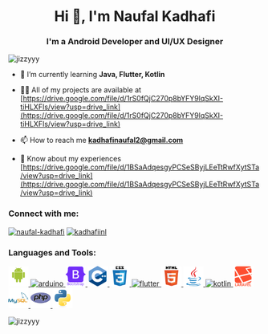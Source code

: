 <h1 align="center">Hi 👋, I'm Naufal Kadhafi</h1>
<h3 align="center">I'm a Android Developer and UI/UX Designer</h3>

<p align="left"> <img src="https://komarev.com/ghpvc/?username=jizzyyy&label=Profile%20views&color=0e75b6&style=flat" alt="jizzyyy" /> </p>

- 🌱 I’m currently learning **Java, Flutter, Kotlin**

- 👨‍💻 All of my projects are available at [https://drive.google.com/file/d/1rS0fQjC270p8bYFY9lqSkXI-tiHLXFIs/view?usp=drive_link](https://drive.google.com/file/d/1rS0fQjC270p8bYFY9lqSkXI-tiHLXFIs/view?usp=drive_link)

- 📫 How to reach me **kadhafinaufal2@gmail.com**

- 📄 Know about my experiences [https://drive.google.com/file/d/1BSaAdqesgyPCSeSByjLEeTtRwfXytSTa/view?usp=drive_link](https://drive.google.com/file/d/1BSaAdqesgyPCSeSByjLEeTtRwfXytSTa/view?usp=drive_link)

<h3 align="left">Connect with me:</h3>
<p align="left">
<a href="https://linkedin.com/in/naufal-kadhafi" target="blank"><img align="center" src="https://raw.githubusercontent.com/rahuldkjain/github-profile-readme-generator/master/src/images/icons/Social/linked-in-alt.svg" alt="naufal-kadhafi" height="30" width="40" /></a>
<a href="https://instagram.com/kadhafiinl" target="blank"><img align="center" src="https://raw.githubusercontent.com/rahuldkjain/github-profile-readme-generator/master/src/images/icons/Social/instagram.svg" alt="kadhafiinl" height="30" width="40" /></a>
</p>

<h3 align="left">Languages and Tools:</h3>
<p align="left"> <a href="https://developer.android.com" target="_blank" rel="noreferrer"> <img src="https://raw.githubusercontent.com/devicons/devicon/master/icons/android/android-original-wordmark.svg" alt="android" width="40" height="40"/> </a> <a href="https://www.arduino.cc/" target="_blank" rel="noreferrer"> <img src="https://cdn.worldvectorlogo.com/logos/arduino-1.svg" alt="arduino" width="40" height="40"/> </a> <a href="https://getbootstrap.com" target="_blank" rel="noreferrer"> <img src="https://raw.githubusercontent.com/devicons/devicon/master/icons/bootstrap/bootstrap-plain-wordmark.svg" alt="bootstrap" width="40" height="40"/> </a> <a href="https://www.w3schools.com/cpp/" target="_blank" rel="noreferrer"> <img src="https://raw.githubusercontent.com/devicons/devicon/master/icons/cplusplus/cplusplus-original.svg" alt="cplusplus" width="40" height="40"/> </a> <a href="https://www.w3schools.com/css/" target="_blank" rel="noreferrer"> <img src="https://raw.githubusercontent.com/devicons/devicon/master/icons/css3/css3-original-wordmark.svg" alt="css3" width="40" height="40"/> </a> <a href="https://flutter.dev" target="_blank" rel="noreferrer"> <img src="https://www.vectorlogo.zone/logos/flutterio/flutterio-icon.svg" alt="flutter" width="40" height="40"/> </a> <a href="https://www.w3.org/html/" target="_blank" rel="noreferrer"> <img src="https://raw.githubusercontent.com/devicons/devicon/master/icons/html5/html5-original-wordmark.svg" alt="html5" width="40" height="40"/> </a> <a href="https://www.java.com" target="_blank" rel="noreferrer"> <img src="https://raw.githubusercontent.com/devicons/devicon/master/icons/java/java-original.svg" alt="java" width="40" height="40"/> </a> <a href="https://kotlinlang.org" target="_blank" rel="noreferrer"> <img src="https://www.vectorlogo.zone/logos/kotlinlang/kotlinlang-icon.svg" alt="kotlin" width="40" height="40"/> </a> <a href="https://laravel.com/" target="_blank" rel="noreferrer"> <img src="https://raw.githubusercontent.com/devicons/devicon/master/icons/laravel/laravel-plain-wordmark.svg" alt="laravel" width="40" height="40"/> </a> <a href="https://www.mysql.com/" target="_blank" rel="noreferrer"> <img src="https://raw.githubusercontent.com/devicons/devicon/master/icons/mysql/mysql-original-wordmark.svg" alt="mysql" width="40" height="40"/> </a> <a href="https://www.php.net" target="_blank" rel="noreferrer"> <img src="https://raw.githubusercontent.com/devicons/devicon/master/icons/php/php-original.svg" alt="php" width="40" height="40"/> </a> <a href="https://www.python.org" target="_blank" rel="noreferrer"> <img src="https://raw.githubusercontent.com/devicons/devicon/master/icons/python/python-original.svg" alt="python" width="40" height="40"/> </a> </p>

<p><img align="center" src="https://github-readme-stats.vercel.app/api/top-langs?username=jizzyyy&show_icons=true&theme=tokyonight&title_color=ffffff&text_color=ffffff&locale=en&layout=compact" alt="jizzyyy" /></p>


